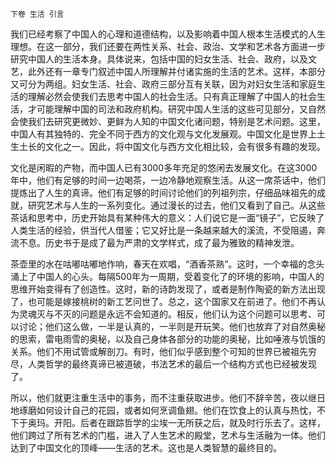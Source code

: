     下卷 生活 引言 

   我们已经考察了中国人的心理和道德结构，以及影响着中国人根本生活模式的人生理想。在这一部分，我们还要在两性关系、社会、政治、文学和艺术各方面进一步研究中国人的生活本身。具体说来，包括中国的妇女生活、社会、政府，以及文艺，此外还有一章专门叙述中国人所理解并付诸实施的生活的艺术。这样，本部分又可分为两组。妇女生活、社会、政府三部分互有关联，因为对妇女生活和家庭生活的理解必然会使我们去思考中国人的社会生活。只有真正理解了中国人的社会生活，才可能理解中国的司法和政府机构。研究中国人生活的这些可见部分，又自然会使我们去研究更微妙、更鲜为人知的中国文化诸问题，特别是艺术问题。这里，中国人有其独特的、完全不同于西方的文化观与文化发展观。中国文化是世界上土生土长的文化之一。因此，将中国文化与西方文化相比较，会有很多有趣的发现。

   文化是闲暇的产物，而中国人已有3000多年充足的悠闲去发展文化。在这3000年中，他们有足够的时间一边喝茶，一边冷静地观察生活。从这一席茶话中，他们提炼出了人生的真谛。他们有足够的时间讨论他们的列祖列宗，仔细品味祖先的成就，研究艺术与人生的一系列变化。通过漫长的过去，他们又看到了自己。从这些茶话和思考中，历史开始具有某种伟大的意义：人们说它是一面“镜子”，它反映了人类生活的经验，供当代人借鉴；它又好比是一条越来越大的溪流，不受阻遏，奔流不息。历史书于是成了最为严肃的文学样式，成了最为雅致的精神发泄。

   茶壶里的水在咕嘟咕嘟地作响，春天在欢唱，“酒香茶熟”。这时，一个幸福的念头涌上了中国人的心头。每隔500年为一周期，受着变化了的环境的影响，中国人的思维开始变得有了创造性。这时，新的诗韵发现了，或者是制作陶瓷的新方法出现了，也可能是嫁接桃树的新工艺问世了。总之，这个国家又在前进了。他们不再认为灵魂灭与不灭的问题是永远不会知道的。相反，他们认为这个问题可以思考、可以讨论；他们这么做，一半是认真的，一半则是开玩笑。他们也放弃了对自然奥秘的思索，雷电雨雪的奥秘，以及自己身体各部分的功能的奥秘，比如唾液与饥饿的关系。他们不用试管或解剖刀。有时，他们似乎感到整个可知的世界已被祖先穷尽，人类哲学的最终真谛已被道破，书法艺术的最后一个结构方式也已经被发现了。

   所以，他们就更注重生活中的事务，而不注重获取进步。他们不辞辛苦，夜以继日地琢磨如何设计自己的花园，或者如何烹调鱼翅。他们在饮食上的认真与热忱，不下于奥玛。开阳。后者在跟踪哲学的尘埃一无所获之后，就及时行乐去了。这样，他们跨过了所有艺术的门槛，进入了人生艺术的殿堂，艺术与生活融为一体。他们达到了中国文化的顶峰——生活的艺术。这也是人类智慧的最终目的。

